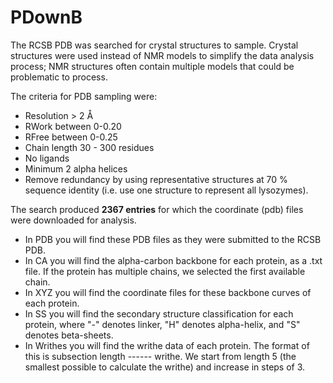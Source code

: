 # PDownB

The RCSB PDB was searched for crystal structures to sample. Crystal structures were used instead of NMR models to simplify the data analysis process; NMR structures often contain multiple models that could be problematic to process.

The criteria for PDB sampling were:

- Resolution > 2 Å
- RWork between 0-0.20
- RFree between 0-0.25
- Chain length 30 - 300 residues
- No ligands
- Minimum 2 alpha helices
- Remove redundancy by using representative structures at 70 % sequence identity (i.e. use one structure to represent all lysozymes).

The search produced **2367 entries** for which the coordinate (pdb) files were downloaded for analysis. 
- In PDB you will find these PDB files as they were submitted to the RCSB PDB.
- In CA you will find the alpha-carbon backbone for each protein, as a .txt file. If the protein has multiple chains, we selected the first available chain.
- In XYZ you will find the coordinate files for these backbone curves of each protein.
- In SS you will find the secondary structure classification for each protein, where "-" denotes linker, "H" denotes alpha-helix, and "S" denotes beta-sheets.
- In Writhes you will find the writhe data of each protein. The format of this is subsection length ------ writhe. We start from length 5 (the smallest possible to calculate the writhe) and increase in steps of 3.
